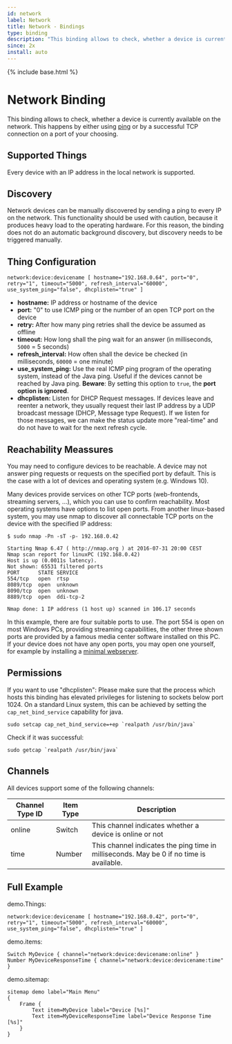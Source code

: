 ```yaml
---
id: network
label: Network
title: Network - Bindings
type: binding
description: "This binding allows to check, whether a device is currently available on the network."
since: 2x
install: auto
---
```


<!-- Attention authors: Do not edit directly. Please add your changes to the appropriate source repository -->

{% include base.html %}

# Network Binding

This binding allows to check, whether a device is currently available on the network.
This happens by either using [ping](https://en.wikipedia.org/wiki/Ping_%28networking_utility%29) or by a successful TCP connection on a port of your choosing.

## Supported Things

Every device with an IP address in the local network is supported.

## Discovery

Network devices can be manually discovered by sending a ping to every IP on the network.
This functionality should be used with caution, because it produces heavy load to the operating hardware.
For this reason, the binding does not do an automatic background discovery, but discovery needs to be triggered manually.

## Thing Configuration

```
network:device:devicename [ hostname="192.168.0.64", port="0", retry="1", timeout="5000", refresh_interval="60000", use_system_ping="false", dhcplisten="true" ]
```

- **hostname:** IP address or hostname of the device
- **port:** "0" to use ICMP ping or the number of an open TCP port on the device
- **retry:** After how many ping retries shall the device be assumed as offline
- **timeout:** How long shall the ping wait for an answer (in milliseconds, `5000` = 5 seconds) 
- **refresh_interval:** How often shall the device be checked (in milliseconds, `60000` = one minute)
- **use\_system\_ping:** Use the real ICMP ping program of the operating system, instead of the Java ping. Useful if the devices cannot be reached by Java ping. **Beware**: By setting this option to `true`, the **port option is ignored**.
- **dhcplisten:** Listen for DHCP Request messages.
  If devices leave and reenter a network, they usually request their last IP address by a UDP broadcast message (DHCP, Message type Request).
  If we listen for those messages, we can make the status update more "real-time" and do not have to wait for the next refresh cycle.

## Reachability Meassures

You may need to configure devices to be reachable.
A device may not answer ping requests or requests on the specified port by default.
This is the case with a lot of devices and operating system (e.g. Windows 10).

Many devices provide services on other TCP ports (web-frontends, streaming servers, ...), which you can use to confirm reachability. Most operating systems have options to list open ports.
From another linux-based system, you may use nmap to discover all connectable TCP ports on the device with the specified IP address:

```
$ sudo nmap -Pn -sT -p- 192.168.0.42

Starting Nmap 6.47 ( http://nmap.org ) at 2016-07-31 20:00 CEST
Nmap scan report for linuxPC (192.168.0.42)
Host is up (0.0011s latency).
Not shown: 65531 filtered ports
PORT      STATE SERVICE
554/tcp   open  rtsp
8089/tcp  open  unknown
8090/tcp  open  unknown
8889/tcp  open  ddi-tcp-2

Nmap done: 1 IP address (1 host up) scanned in 106.17 seconds
```

In this example, there are four suitable ports to use.
The port 554 is open on most Windows PCs, providing streaming capabilities, the other three shown ports are provided by a famous media center software installed on this PC.
If your device does not have any open ports, you may open one yourself, for example by installing a [minimal webserver](https://github.com/cesanta/mongoose).

## Permissions
If you want to use "dhcplisten":
Please make sure that the process which hosts this binding has elevated privileges for listening to sockets below port 1024.
On a standard Linux system, this can be achieved by setting the `cap_net_bind_service` capability for java.

```shell
sudo setcap cap_net_bind_service=+ep `realpath /usr/bin/java`
```

Check if it was successful:

```shell
sudo getcap `realpath /usr/bin/java`
```

## Channels

All devices support some of the following channels:

| Channel Type ID | Item Type    | Description  |
|-----------------|--------------|----------------------------------------------- |
| online          | Switch       | This channel indicates whether a device is online or not |
| time            | Number       | This channel indicates the ping time in milliseconds. May be 0 if no time is available. |


## Full Example

demo.Things:

```xtend
network:device:devicename [ hostname="192.168.0.42", port="0", retry="1", timeout="5000", refresh_interval="60000", use_system_ping="false", dhcplisten="true" ]
```

demo.items:

```xtend
Switch MyDevice { channel="network:device:devicename:online" }
Number MyDeviceResponseTime { channel="network:device:devicename:time" }
```

demo.sitemap:

```xtend
sitemap demo label="Main Menu"
{
	Frame {
		Text item=MyDevice label="Device [%s]"
		Text item=MyDeviceResponseTime label="Device Response Time [%s]"
	}
}
```
